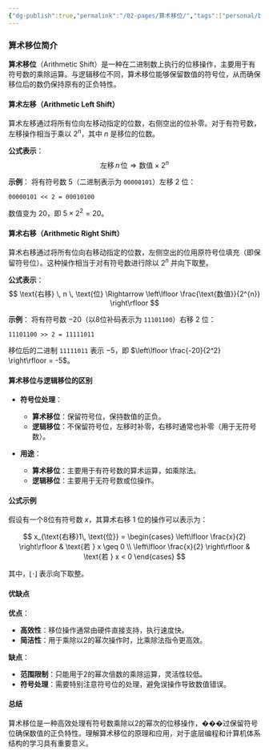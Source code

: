 ```yaml
---
{"dg-publish":true,"permalink":"/02-pages/算术移位/","tags":["personal/blog","计算机组成原理/数据表示和运算"]}
---
```


### 算术移位简介

**算术移位**（Arithmetic Shift）是一种在二进制数上执行的位移操作，主要用于有符号数的乘除运算。与逻辑移位不同，算术移位能够保留数值的符号位，从而确保移位后的数仍保持原有的正负特性。

#### 算术左移（Arithmetic Left Shift）

算术左移通过将所有位向左移动指定的位数，右侧空出的位补零。对于有符号数，左移操作相当于乘以 $2^{n}$，其中 $n$ 是移位的位数。

**公式表示**：
$$
\text{左移} \, n \, \text{位} \Rightarrow \text{数值} \times 2^{n}
$$

**示例**：
将有符号数 $5$（二进制表示为 `00000101`）左移 $2$ 位：
```
00000101 << 2 = 00010100
```
数值变为 $20$，即 $5 \times 2^2 = 20$。

#### 算术右移（Arithmetic Right Shift）

算术右移通过将所有位向右移动指定的位数，左侧空出的位用原符号位填充（即保留符号位）。这种操作相当于对有符号数进行除以 $2^{n}$ 并向下取整。

**公式表示**：
$$
\text{右移} \, n \, \text{位} \Rightarrow \left\lfloor \frac{\text{数值}}{2^{n}} \right\rfloor
$$

**示例**：
将有符号数 $-20$（以8位补码表示为 `11101100`）右移 $2$ 位：
```
11101100 >> 2 = 11111011
```
移位后的二进制 `11111011` 表示 $-5$，即 $\left\lfloor \frac{-20}{2^2} \right\rfloor = -5$。

#### 算术移位与逻辑移位的区别

- **符号位处理**：
  - **算术移位**：保留符号位，保持数值的正负。
  - **逻辑移位**：不保留符号位，左移时补零，右移时通常也补零（用于无符号数）。

- **用途**：
  - **算术移位**：主要用于有符号数的算术运算，如乘除法。
  - **逻辑移位**：主要用于无符号数或位操作。

#### 公式示例

假设有一个8位有符号数 $x$，其算术右移 $1$ 位的操作可以表示为：

$$
x_{\text{右移}1\, \text{位}} =
\begin{cases}
\left\lfloor \frac{x}{2} \right\rfloor & \text{若 } x \geq 0 \\
\left\lfloor \frac{x}{2} \right\rfloor & \text{若 } x < 0
\end{cases}
$$

其中，$\left\lfloor \cdot \right\rfloor$ 表示向下取整。

#### 优缺点

**优点**：
- **高效性**：移位操作通常由硬件直接支持，执行速度快。
- **简洁性**：用于乘除以2的幂次操作时，比乘除法指令更高效。

**缺点**：
- **范围限制**：只能用于2的幂次倍数的乘除运算，灵活性较低。
- **符号处理**：需要特别注意符号位的处理，避免误操作导致数值错误。

#### 总结

算术移位是一种高效处理有符号数乘除以2的幂次的位移操作，���过保留符号位确保数值的正负特性。理解算术移位的原理和应用，对于底层编程和计算机体系结构的学习具有重要意义。
